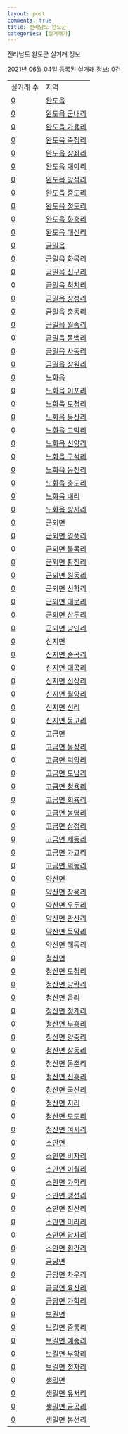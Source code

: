 ```yaml
---
layout: post
comments: true
title: 전라남도 완도군
categories: [실거래가]
---
```


전라남도 완도군 실거래 정보

2021년 06월 04일 등록된 실거래 정보: 0건


<table>
  <tr>
    <td>실거래 수</td>
    <td>지역</td>
  </tr>

  
  <tr>
    <td><a href="4689025000.html">0</a></td>
    <td><a href="4689025000.html">완도읍</a></td>
  </tr>
    

  <tr>
    <td><a href="4689025021.html">0</a></td>
    <td><a href="4689025021.html">완도읍 군내리</a></td>
  </tr>
    

  <tr>
    <td><a href="4689025022.html">0</a></td>
    <td><a href="4689025022.html">완도읍 가용리</a></td>
  </tr>
    

  <tr>
    <td><a href="4689025023.html">0</a></td>
    <td><a href="4689025023.html">완도읍 죽청리</a></td>
  </tr>
    

  <tr>
    <td><a href="4689025024.html">0</a></td>
    <td><a href="4689025024.html">완도읍 장좌리</a></td>
  </tr>
    

  <tr>
    <td><a href="4689025025.html">0</a></td>
    <td><a href="4689025025.html">완도읍 대야리</a></td>
  </tr>
    

  <tr>
    <td><a href="4689025026.html">0</a></td>
    <td><a href="4689025026.html">완도읍 망석리</a></td>
  </tr>
    

  <tr>
    <td><a href="4689025027.html">0</a></td>
    <td><a href="4689025027.html">완도읍 중도리</a></td>
  </tr>
    

  <tr>
    <td><a href="4689025028.html">0</a></td>
    <td><a href="4689025028.html">완도읍 정도리</a></td>
  </tr>
    

  <tr>
    <td><a href="4689025029.html">0</a></td>
    <td><a href="4689025029.html">완도읍 화흥리</a></td>
  </tr>
    

  <tr>
    <td><a href="4689025030.html">0</a></td>
    <td><a href="4689025030.html">완도읍 대신리</a></td>
  </tr>
    

  <tr>
    <td><a href="4689025300.html">0</a></td>
    <td><a href="4689025300.html">금일읍</a></td>
  </tr>
    

  <tr>
    <td><a href="4689025321.html">0</a></td>
    <td><a href="4689025321.html">금일읍 화목리</a></td>
  </tr>
    

  <tr>
    <td><a href="4689025322.html">0</a></td>
    <td><a href="4689025322.html">금일읍 신구리</a></td>
  </tr>
    

  <tr>
    <td><a href="4689025323.html">0</a></td>
    <td><a href="4689025323.html">금일읍 척치리</a></td>
  </tr>
    

  <tr>
    <td><a href="4689025324.html">0</a></td>
    <td><a href="4689025324.html">금일읍 장정리</a></td>
  </tr>
    

  <tr>
    <td><a href="4689025325.html">0</a></td>
    <td><a href="4689025325.html">금일읍 충동리</a></td>
  </tr>
    

  <tr>
    <td><a href="4689025326.html">0</a></td>
    <td><a href="4689025326.html">금일읍 월송리</a></td>
  </tr>
    

  <tr>
    <td><a href="4689025327.html">0</a></td>
    <td><a href="4689025327.html">금일읍 동백리</a></td>
  </tr>
    

  <tr>
    <td><a href="4689025328.html">0</a></td>
    <td><a href="4689025328.html">금일읍 사동리</a></td>
  </tr>
    

  <tr>
    <td><a href="4689025329.html">0</a></td>
    <td><a href="4689025329.html">금일읍 장원리</a></td>
  </tr>
    

  <tr>
    <td><a href="4689025600.html">0</a></td>
    <td><a href="4689025600.html">노화읍</a></td>
  </tr>
    

  <tr>
    <td><a href="4689025621.html">0</a></td>
    <td><a href="4689025621.html">노화읍 이포리</a></td>
  </tr>
    

  <tr>
    <td><a href="4689025622.html">0</a></td>
    <td><a href="4689025622.html">노화읍 도청리</a></td>
  </tr>
    

  <tr>
    <td><a href="4689025623.html">0</a></td>
    <td><a href="4689025623.html">노화읍 등산리</a></td>
  </tr>
    

  <tr>
    <td><a href="4689025624.html">0</a></td>
    <td><a href="4689025624.html">노화읍 고막리</a></td>
  </tr>
    

  <tr>
    <td><a href="4689025625.html">0</a></td>
    <td><a href="4689025625.html">노화읍 신양리</a></td>
  </tr>
    

  <tr>
    <td><a href="4689025626.html">0</a></td>
    <td><a href="4689025626.html">노화읍 구석리</a></td>
  </tr>
    

  <tr>
    <td><a href="4689025627.html">0</a></td>
    <td><a href="4689025627.html">노화읍 동천리</a></td>
  </tr>
    

  <tr>
    <td><a href="4689025628.html">0</a></td>
    <td><a href="4689025628.html">노화읍 충도리</a></td>
  </tr>
    

  <tr>
    <td><a href="4689025629.html">0</a></td>
    <td><a href="4689025629.html">노화읍 내리</a></td>
  </tr>
    

  <tr>
    <td><a href="4689025630.html">0</a></td>
    <td><a href="4689025630.html">노화읍 방서리</a></td>
  </tr>
    

  <tr>
    <td><a href="4689031000.html">0</a></td>
    <td><a href="4689031000.html">군외면</a></td>
  </tr>
    

  <tr>
    <td><a href="4689031021.html">0</a></td>
    <td><a href="4689031021.html">군외면 영풍리</a></td>
  </tr>
    

  <tr>
    <td><a href="4689031022.html">0</a></td>
    <td><a href="4689031022.html">군외면 불목리</a></td>
  </tr>
    

  <tr>
    <td><a href="4689031023.html">0</a></td>
    <td><a href="4689031023.html">군외면 황진리</a></td>
  </tr>
    

  <tr>
    <td><a href="4689031024.html">0</a></td>
    <td><a href="4689031024.html">군외면 원동리</a></td>
  </tr>
    

  <tr>
    <td><a href="4689031025.html">0</a></td>
    <td><a href="4689031025.html">군외면 신학리</a></td>
  </tr>
    

  <tr>
    <td><a href="4689031026.html">0</a></td>
    <td><a href="4689031026.html">군외면 대문리</a></td>
  </tr>
    

  <tr>
    <td><a href="4689031027.html">0</a></td>
    <td><a href="4689031027.html">군외면 삼두리</a></td>
  </tr>
    

  <tr>
    <td><a href="4689031028.html">0</a></td>
    <td><a href="4689031028.html">군외면 당인리</a></td>
  </tr>
    

  <tr>
    <td><a href="4689032000.html">0</a></td>
    <td><a href="4689032000.html">신지면</a></td>
  </tr>
    

  <tr>
    <td><a href="4689032021.html">0</a></td>
    <td><a href="4689032021.html">신지면 송곡리</a></td>
  </tr>
    

  <tr>
    <td><a href="4689032022.html">0</a></td>
    <td><a href="4689032022.html">신지면 대곡리</a></td>
  </tr>
    

  <tr>
    <td><a href="4689032023.html">0</a></td>
    <td><a href="4689032023.html">신지면 신상리</a></td>
  </tr>
    

  <tr>
    <td><a href="4689032024.html">0</a></td>
    <td><a href="4689032024.html">신지면 월양리</a></td>
  </tr>
    

  <tr>
    <td><a href="4689032025.html">0</a></td>
    <td><a href="4689032025.html">신지면 신리</a></td>
  </tr>
    

  <tr>
    <td><a href="4689032026.html">0</a></td>
    <td><a href="4689032026.html">신지면 동고리</a></td>
  </tr>
    

  <tr>
    <td><a href="4689033000.html">0</a></td>
    <td><a href="4689033000.html">고금면</a></td>
  </tr>
    

  <tr>
    <td><a href="4689033021.html">0</a></td>
    <td><a href="4689033021.html">고금면 농상리</a></td>
  </tr>
    

  <tr>
    <td><a href="4689033022.html">0</a></td>
    <td><a href="4689033022.html">고금면 덕암리</a></td>
  </tr>
    

  <tr>
    <td><a href="4689033023.html">0</a></td>
    <td><a href="4689033023.html">고금면 도남리</a></td>
  </tr>
    

  <tr>
    <td><a href="4689033024.html">0</a></td>
    <td><a href="4689033024.html">고금면 청용리</a></td>
  </tr>
    

  <tr>
    <td><a href="4689033025.html">0</a></td>
    <td><a href="4689033025.html">고금면 회룡리</a></td>
  </tr>
    

  <tr>
    <td><a href="4689033026.html">0</a></td>
    <td><a href="4689033026.html">고금면 봉명리</a></td>
  </tr>
    

  <tr>
    <td><a href="4689033027.html">0</a></td>
    <td><a href="4689033027.html">고금면 상정리</a></td>
  </tr>
    

  <tr>
    <td><a href="4689033028.html">0</a></td>
    <td><a href="4689033028.html">고금면 세동리</a></td>
  </tr>
    

  <tr>
    <td><a href="4689033029.html">0</a></td>
    <td><a href="4689033029.html">고금면 가교리</a></td>
  </tr>
    

  <tr>
    <td><a href="4689033030.html">0</a></td>
    <td><a href="4689033030.html">고금면 덕동리</a></td>
  </tr>
    

  <tr>
    <td><a href="4689034000.html">0</a></td>
    <td><a href="4689034000.html">약산면</a></td>
  </tr>
    

  <tr>
    <td><a href="4689034021.html">0</a></td>
    <td><a href="4689034021.html">약산면 장용리</a></td>
  </tr>
    

  <tr>
    <td><a href="4689034022.html">0</a></td>
    <td><a href="4689034022.html">약산면 우두리</a></td>
  </tr>
    

  <tr>
    <td><a href="4689034023.html">0</a></td>
    <td><a href="4689034023.html">약산면 관산리</a></td>
  </tr>
    

  <tr>
    <td><a href="4689034024.html">0</a></td>
    <td><a href="4689034024.html">약산면 득암리</a></td>
  </tr>
    

  <tr>
    <td><a href="4689034025.html">0</a></td>
    <td><a href="4689034025.html">약산면 해동리</a></td>
  </tr>
    

  <tr>
    <td><a href="4689035000.html">0</a></td>
    <td><a href="4689035000.html">청산면</a></td>
  </tr>
    

  <tr>
    <td><a href="4689035021.html">0</a></td>
    <td><a href="4689035021.html">청산면 도청리</a></td>
  </tr>
    

  <tr>
    <td><a href="4689035022.html">0</a></td>
    <td><a href="4689035022.html">청산면 당락리</a></td>
  </tr>
    

  <tr>
    <td><a href="4689035023.html">0</a></td>
    <td><a href="4689035023.html">청산면 읍리</a></td>
  </tr>
    

  <tr>
    <td><a href="4689035024.html">0</a></td>
    <td><a href="4689035024.html">청산면 청계리</a></td>
  </tr>
    

  <tr>
    <td><a href="4689035025.html">0</a></td>
    <td><a href="4689035025.html">청산면 부흥리</a></td>
  </tr>
    

  <tr>
    <td><a href="4689035026.html">0</a></td>
    <td><a href="4689035026.html">청산면 양중리</a></td>
  </tr>
    

  <tr>
    <td><a href="4689035027.html">0</a></td>
    <td><a href="4689035027.html">청산면 상동리</a></td>
  </tr>
    

  <tr>
    <td><a href="4689035028.html">0</a></td>
    <td><a href="4689035028.html">청산면 동촌리</a></td>
  </tr>
    

  <tr>
    <td><a href="4689035029.html">0</a></td>
    <td><a href="4689035029.html">청산면 신흥리</a></td>
  </tr>
    

  <tr>
    <td><a href="4689035030.html">0</a></td>
    <td><a href="4689035030.html">청산면 국산리</a></td>
  </tr>
    

  <tr>
    <td><a href="4689035031.html">0</a></td>
    <td><a href="4689035031.html">청산면 지리</a></td>
  </tr>
    

  <tr>
    <td><a href="4689035032.html">0</a></td>
    <td><a href="4689035032.html">청산면 모도리</a></td>
  </tr>
    

  <tr>
    <td><a href="4689035033.html">0</a></td>
    <td><a href="4689035033.html">청산면 여서리</a></td>
  </tr>
    

  <tr>
    <td><a href="4689036000.html">0</a></td>
    <td><a href="4689036000.html">소안면</a></td>
  </tr>
    

  <tr>
    <td><a href="4689036021.html">0</a></td>
    <td><a href="4689036021.html">소안면 비자리</a></td>
  </tr>
    

  <tr>
    <td><a href="4689036022.html">0</a></td>
    <td><a href="4689036022.html">소안면 이월리</a></td>
  </tr>
    

  <tr>
    <td><a href="4689036023.html">0</a></td>
    <td><a href="4689036023.html">소안면 가학리</a></td>
  </tr>
    

  <tr>
    <td><a href="4689036024.html">0</a></td>
    <td><a href="4689036024.html">소안면 맹선리</a></td>
  </tr>
    

  <tr>
    <td><a href="4689036025.html">0</a></td>
    <td><a href="4689036025.html">소안면 진산리</a></td>
  </tr>
    

  <tr>
    <td><a href="4689036026.html">0</a></td>
    <td><a href="4689036026.html">소안면 미라리</a></td>
  </tr>
    

  <tr>
    <td><a href="4689036027.html">0</a></td>
    <td><a href="4689036027.html">소안면 당사리</a></td>
  </tr>
    

  <tr>
    <td><a href="4689036028.html">0</a></td>
    <td><a href="4689036028.html">소안면 횡간리</a></td>
  </tr>
    

  <tr>
    <td><a href="4689037000.html">0</a></td>
    <td><a href="4689037000.html">금당면</a></td>
  </tr>
    

  <tr>
    <td><a href="4689037021.html">0</a></td>
    <td><a href="4689037021.html">금당면 차우리</a></td>
  </tr>
    

  <tr>
    <td><a href="4689037022.html">0</a></td>
    <td><a href="4689037022.html">금당면 육산리</a></td>
  </tr>
    

  <tr>
    <td><a href="4689037023.html">0</a></td>
    <td><a href="4689037023.html">금당면 가학리</a></td>
  </tr>
    

  <tr>
    <td><a href="4689038000.html">0</a></td>
    <td><a href="4689038000.html">보길면</a></td>
  </tr>
    

  <tr>
    <td><a href="4689038021.html">0</a></td>
    <td><a href="4689038021.html">보길면 중통리</a></td>
  </tr>
    

  <tr>
    <td><a href="4689038022.html">0</a></td>
    <td><a href="4689038022.html">보길면 예송리</a></td>
  </tr>
    

  <tr>
    <td><a href="4689038023.html">0</a></td>
    <td><a href="4689038023.html">보길면 부황리</a></td>
  </tr>
    

  <tr>
    <td><a href="4689038024.html">0</a></td>
    <td><a href="4689038024.html">보길면 정자리</a></td>
  </tr>
    

  <tr>
    <td><a href="4689039000.html">0</a></td>
    <td><a href="4689039000.html">생일면</a></td>
  </tr>
    

  <tr>
    <td><a href="4689039021.html">0</a></td>
    <td><a href="4689039021.html">생일면 유서리</a></td>
  </tr>
    

  <tr>
    <td><a href="4689039022.html">0</a></td>
    <td><a href="4689039022.html">생일면 금곡리</a></td>
  </tr>
    

  <tr>
    <td><a href="4689039023.html">0</a></td>
    <td><a href="4689039023.html">생일면 봉선리</a></td>
  </tr>
    


</table>
    